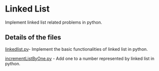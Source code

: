 # Linked List

Implement linked list related problems in python.

## Details of the files
[linkedlist.py](https://github.com/anildyk/Data-Structure-Using-Python/blob/master/linkedlist/linkedlist.py)- Implement the basic functionalities of linked list in python.

[incrementListByOne.py](https://github.com/anildyk/Data-Structure-Using-Python/blob/master/linkedlist/incrementListByOne.py) - Add one to a number represented by linked list in python.

